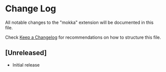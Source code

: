 # Change Log

All notable changes to the "mokka" extension will be documented in this file.

Check [Keep a Changelog](http://keepachangelog.com/) for recommendations on how to structure this file.

## [Unreleased]

- Initial release
